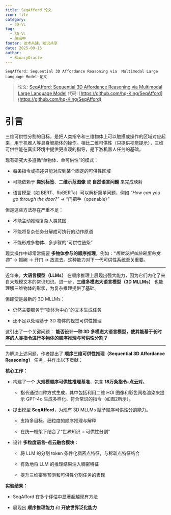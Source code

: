 ```yaml
---
title: SeqAfford 论文
icon: file
category:
  - 3D-VL
tag:
  - 3D-VL
  - 编辑中
footer: 技术共建，知识共享
date: 2025-09-15
author:
  - BinaryOracle
---
```


`SeqAfford: Sequential 3D Affordance Reasoning via  Multimodal Large Language Model 论文` 

<!-- more -->

> 论文: [SeqAfford: Sequential 3D Affordance Reasoning via  Multimodal Large Language Model](https://arxiv.org/abs/2412.01550)
> 代码: [https://github.com/hq-King/SeqAfford](https://github.com/hq-King/SeqAfford)

# 引言

三维可供性分割的目标，是把人类指令和三维物体上可以触摸或操作的区域对应起来，用于机器人等具身智能体的操作。相比二维可供性（只提供视觉提示），三维可供性能在真实环境中提供更直观的指导，是下游机器人任务的基础。

现有研究大多遵循“单物体、单可供性”的模式：

* 每条指令或描述只能对应到某个固定的可供性区域

* 可能依赖于 **类别标签**、**二维示范图像** 或 **自然语言问题** 来完成映射

* 语言模型（如 BERT、RoBERTa）可以解析简单问题，例如 *“How can you go through the door?”* → “门把手（openable）”

但是这些方法存在严重不足：

* 不能主动推理复杂人类意图

* 不能将复杂任务分解成可执行的动作原语

* 不能形成多物体、多步骤的“可供性链条”

现实操作中却常常需要 **多物体参与的顺序推理**。例如：*“用微波炉加热碗里的食物”* → 抓碗 → 开门 → 放进去。这种能力对下一代可供性系统至关重要。

---

近年来，**大语言模型（LLMs）** 在顺序推理上展现出强大能力，因为它们内化了来自大规模文本的常识知识。进一步，**三维多模态大语言模型（3D MLLMs）** 也能理解三维物体的形状，为复杂推理提供了基础。

但即使是最新的 3D MLLMs：

* 仍然主要服务于“物体为中心”的文本生成任务

* 还不足以处理基于 3D 物体的视觉可供性推理

这引出了一个关键问题： **能否设计一种 3D 多模态大语言模型，使其能基于长时序的人类指令进行多物体的顺序推理与可供性分割？**

---

为解决上述问题，作者提出了 **顺序三维可供性推理（Sequential 3D Affordance Reasoning）** 任务，并作出以下贡献：

**核心工作：**

* 构建了一个 **大规模顺序可供性推理基准**，包含 **18万条指令–点云对**。

  * 指令通过四种方式生成，其中包括利用二维 HOI 图像和彩色网格渲染来提示 GPT-4o 生成多样化、符合常识的指令（如图2所示）。

* 提出模型 **SeqAfford**，为现有 3D MLLMs 赋予顺序可供性分割能力。

  * 支持多目标、细粒度的顺序推理与解释

  * 在统一框架下结合了“世界知识 + 可供性分割”

* 设计 **多粒度语言–点云融合模块**：

  * 将 LLM 的分割 token 条件化稠密点特征，与稀疏点特征结合

  * 有效地将 LLM 的推理结果注入稠密特征

  * 提升三维密集预测和可供性分割任务的表现

**实验结果：**

* SeqAfford 在多个评估中显著超越现有方法

* 展现出 **顺序推理能力** 和 **开放世界泛化能力**